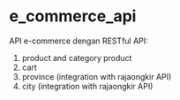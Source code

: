 # e_commerce_api
API e-commerce dengan RESTful API:
1. product and category product
2. cart
3. province (integration with rajaongkir API)
4. city (integration with rajaongkir API) 
